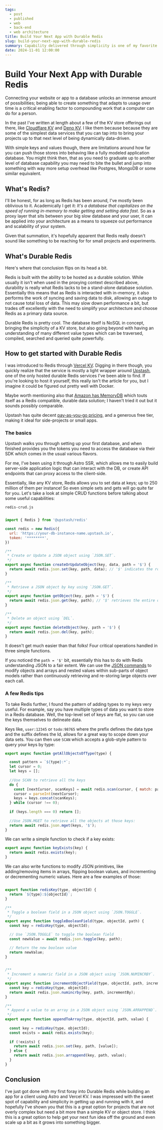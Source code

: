 ```yaml
---
tags: 
  - post
  - published
  - web
  - back-end
  - web architecture
title: Build Your Next App with Durable Redis
slug: build-your-next-app-with-durable-redis
summary: Capability delivered through simplicity is one of my favorite features of tech. Digging into using durable redis to power a web-application, I found that it hits a perfect sweet spot of being easy to work with and capable of storing and relating diverse application data.
date: 2024-11-01 12:00:00
---
```


# Build Your Next App with Durable Redis

Connecting your website or app to a database unlocks an immense amount of possibilities; being able to create something that adapts to usage over time is a critical enabling factor to compounding work that a computer can do for a person.

In the past I've written at length about a few of the KV store offerings out there, like [Cloudflare KV](/blog/building-a-like-button-with-cloudflare-workers/) and [Deno KV](/blog/fast-and-simple-apis-with-deno-kv/). I like them because because they are some of the simplest data services that you can tap into to bring your projects up to that next level of being dynamically data-driven.

With simple keys and values though, there are limitations around how far you can push those stores into behaving like a fully modeled application database. You might think then, that as you need to graduate up to another level of database capability you may need to bite the bullet and jump into something with way more setup overhead like Postgres, MongoDB or some similar equivalent.

## What's Redis?

I'll be honest, for as long as Redis has been around, I've mostly been oblivious to it. Academically I get it: *It's a database that capitalizes on the speed of running in-memory to make getting and setting data fast.* So as a proxy layer that sits between your big slow database and your user, it can be applied into your architecture as a means to squeeze out performance and scalability of your system.

Given that summation, it's hopefully apparent that Redis really doesn't sound like something to be reaching for for small projects and experiments.

## What's Durable Redis

Here's where that conclusion flips on its head a bit.

Redis is built with the ability to be hosted as a durable solution. While usually it isn't when used in the proxying context described above, durability is really what Redis lacks to be a stand-alone database solution. Essentially this means that as Redis is interacted with in-memory, it also performs the work of syncing and saving data to disk, allowing an outage to not cause total loss of data. This may slow down performance a bit, but trades off excellently with the need to simplify your architecture and choose Redis as a primary data source.

Durable Redis is pretty cool. The database itself is NoSQL in concept, bringing the simplicity of a KV store, but also going beyond with having an understanding of many different value types which can be traversed, compiled, searched and queried quite powerfully.

## How to get started with Durable Redis

I was introduced to Redis through [Vercel KV](https://vercel.com/docs/storage/vercel-kv). Digging in there though, you quickly realize that the service is mostly a light wrapper around [Upstash](https://upstash.com/), one of the only hosted durable Redis services I've been able to find. If you're looking to host it yourself, this really isn't the article for you, but I imagine it could be figured out pretty well with Docker.

Maybe worth mentioning also that [Amazon has MemoryDB](https://aws.amazon.com/memorydb/) which touts itself as a Redis compatible, durable data solution; I haven't tried it out but it sounds possibly comparable.

Upstash has quite decent [pay-as-you-go pricing](https://upstash.com/pricing), and a generous free tier, making it ideal for side-projects or small apps.

### The basics

Upstash walks you through setting up your first database, and when finished provides you the tokens you need to access the database via their SDK which comes in the usual various flavors.

For me, I've been using it through Astro SSR, which allows me to easily build server-side application logic that can interact with the DB, or create API endpoints that can proxy access to the client-side.

Essentially, like any KV store, Redis allows you to set data at keys; up to 250 million of them per instance! So even simple sets and gets will go quite far for you. Let's take a look at simple CRUD functions before talking about some useful capabilities:

`redis-crud.js`
```js

import { Redis } from '@upstash/redis'

const redis = new Redis({
  url: 'https://your-db-instance-name.upstash.io',
  token: '********',
})

/**
 * Create or Update a JSON object using `JSON.SET`.
 */
export async function createOrUpdateObject(key, data, path = '$') {
  return await redis.json.set(key, path, data); // '$' indicates the root path
}

/**
 * Retrieve a JSON object by key using `JSON.GET`.
 */
export async function getObject(key, path = '$') {
  return await redis.json.get(key, path); // '$' retrieves the entire object
}

/**
 * Delete an object using `DEL`.
 */
export async function deleteObject(key, path = '$') {
  return await redis.json.del(key, path);
}

```

It doesn't get much easier than that folks! Four critical operations handled in three simple functions.

If you noticed the `path = '$'` bit, essentially this has to do with Redis understanding JSON to a fair extent. We can use the [JSON commands](https://upstash.com/docs/redis/sdks/ts/commands/json/set) to modify objects and arrays and nested values within sub-parts of object models rather than continuously retrieving and re-storing large objects over each call.

### A few Redis tips

To take Redis further, I found the pattern of adding types to my keys very useful. For example, say you have multiple types of data you want to store in a Redis database. Well, the top-level set of keys are flat, so you can use the keys themselves to delineate data.

Keys like, `user:12345` or `todo:98765` where the prefix defines the data type and the suffix defines the Id, allows for a great way to scope down your data sets. You can then use `SCAN` which accepts a glob-style pattern to query your keys by type:

```js
export async function getAllObjectsOfType(type) {

  const pattern = `${type}:*`;
  let cursor = 0;
  let keys = [];
  
  //Use SCAN to retrieve all the keys
  do {
    const [nextCursor, scanKeys] = await redis.scan(cursor, { match: pattern });
    cursor = parseInt(nextCursor);
    keys = keys.concat(scanKeys);
  } while (cursor !== 0);
  
  if (keys.length === 0) return [];
  
  //Use JSON.MGET to retrieve all the objects at those keys:
  return await redis.json.mget(keys, '$');
}
```

We can write a simple function to check if a key exists:

```js
export async function keyExists(key) {
  return await redis.exists(key);
}
```

We can also write functions to modify JSON primitives, like adding/removing items in arrays, flipping boolean values, and incrementing or decrementing numeric values. Here are a few examples of those:

```js

export function redisKey(type, objectId) {
  return `${type}:${objectId}`;
}

/**
 * Toggle a boolean field in a JSON object using `JSON.TOGGLE`.
 */
export async function toggleBooleanField(type, objectId, path) {
  const key = redisKey(type, objectId);

  // Use `JSON.TOGGLE` to toggle the boolean field
  const newValue = await redis.json.toggle(key, path);

  // Return the new boolean value
  return newValue;
}


/**
 * Increment a numeric field in a JSON object using `JSON.NUMINCRBY`.
 */
export async function incrementObjectField(type, objectId, path, incrementBy) {
  const key = redisKey(type, objectId);
  return await redis.json.numincrby(key, path, incrementBy);
}

/**
 * Append a value to an array in a JSON object using `JSON.ARRAPPEND`.
 */
export async function appendToArray(type, objectId, path, value) {
  
  const key = redisKey(type, objectId);
  const exists = await redis.exists(key);
  
  if (!exists) {
    return await redis.json.set(key, path, [value]);
  } else {
    return await redis.json.arrappend(key, path, value);
  }
}

```

## Conclusion

I've just got done with my first foray into Durable Redis while building an app for a client using Astro and Vercel KV. I was impressed with the sweet spot of capability and simplicity in getting up and running with it, and hopefully I've shown you that this is a great option for projects that are not overly complex but need a bit more than a simple KV or object store. I think this is a great option to help get your next fun idea off the ground and even scale up a bit as it grows into something bigger.